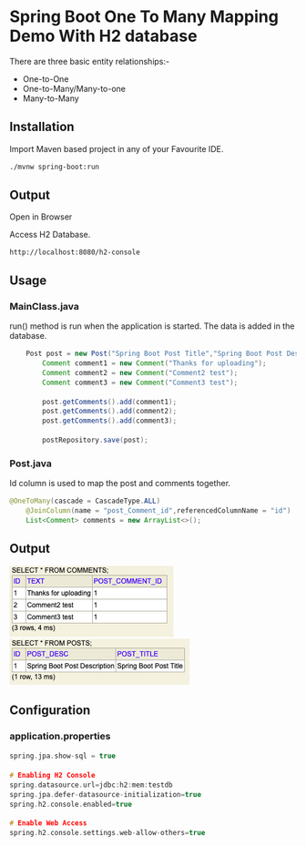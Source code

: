 # Spring Boot One To Many Mapping Demo With H2 database

There are three basic entity relationships:-

* One-to-One
* One-to-Many/Many-to-one
* Many-to-Many

## Installation

Import Maven based project in any of your Favourite IDE.

```bash
./mvnw spring-boot:run
```
## Output
Open in Browser

Access H2 Database.

```
http://localhost:8080/h2-console
```

## Usage
### MainClass.java
run() method is run when the application is started. The data is added in the database.

```java
	Post post = new Post("Spring Boot Post Title","Spring Boot Post Description");
		Comment comment1 = new Comment("Thanks for uploading");
		Comment comment2 = new Comment("Comment2 test");
		Comment comment3 = new Comment("Comment3 test");
		
		post.getComments().add(comment1);
		post.getComments().add(comment2);
		post.getComments().add(comment3);
		
		postRepository.save(post);
```


### Post.java
Id column is used to map the post and comments together.

```java
@OneToMany(cascade = CascadeType.ALL)
	@JoinColumn(name = "post_Comment_id",referencedColumnName = "id")
	List<Comment> comments = new ArrayList<>();
```
## Output
![alt Output1](./output/output1.png)
![alt Output2](./output/output2.png)
## Configuration
### application.properties

```c
spring.jpa.show-sql = true

# Enabling H2 Console
spring.datasource.url=jdbc:h2:mem:testdb
spring.jpa.defer-datasource-initialization=true
spring.h2.console.enabled=true

# Enable Web Access
spring.h2.console.settings.web-allow-others=true
```